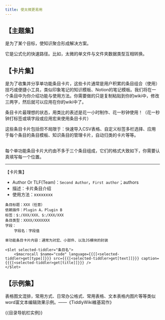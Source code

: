```yaml
---
title: 使太微更易用
---
```


## 【主题集】
是为了某个目标，使知识聚合形成解决方案。

它是公式化的快速路径。比如，太微的单文件与文件夹数据类型互相转换。


## 【卡片集】
是为了收集并分享单功能条目卡片，这些卡片通常是用户积累的条目组合（使用）技巧或便捷小工具，类似印象笔记的知识模板、Notion的笔记模板。我们将在一个条目中为你介绍功能与使用方法。你需要做的只是复制粘贴到你的wiki中，修改三两字，然后就可以应用在你的wiki中了。

条目卡片最理想的状态，用类比的表述是花一小时制作、花一秒钟使用！（花一秒钟打标签或填字段或应用宏来使用条目卡片）

这些条目卡片包括但不局限于：快速导入CSV表格、自定义标签多栏选择、应用于每个条目的条目模板、知识条目的管理卡片，自动归类的卡片等等。<br><br>


每个单功能条目卡片大约由不多于三个条目组成，它们的格式大致如下，你需要认真填写每一个位置。

---
【卡片集】

* Author Or TLF(Team)：`Second Author`，`First author`；authors
* 描述：卡片条目介绍
* 使用方法：xxxxxxxx


```
条目标题：XXX（任意）
依赖插件：Plugin A，Plugin B
标签：$:/XXX/XXX、$:/XXX/XXX
条目类型：XXXX/XXXXXXX
字段：
	字段名：字段值
```

```
单功能条目卡片内容：通常为对宏、小部件、以及JS模块的封装

<$let selected-tiddler="条目名">
	<$macrocall $name="code" language={{{[<selected-tiddler>get[type]]}}} src={{{[<selected-tiddler>get[text]]}}} caption={{{[<selected-tiddler>get[title]]}}} />
</$let>
```

## 【示例集】
表格图文混排，常用方式、日常办公格式、常用表格、文本表格内图片等等类似word富文本编辑效果示例。——《TiddlyWiki維基寫作》

{{目录导航栏实例}}